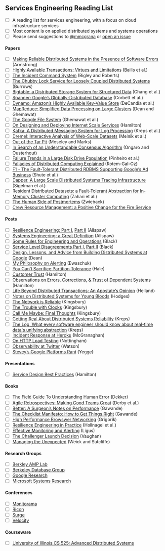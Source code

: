 ## Services Engineering Reading List

 - [ ]  A reading list for services engineering, with a focus on cloud infrastructure services
 - [ ]  Most content is on applied distributed systems and systems operations
 - [ ]  Please send suggestions to [@mmcgrana](https://twitter.com/mmcgrana) or [open an issue](https://github.com/mmcgrana/services-engineering/issues)

#### Papers

 - [ ]  [Making Reliable Distributed Systems in the Presence of Software Errors](http://www.erlang.org/download/armstrong_thesis_2003.pdf) (Armstrong)
 - [ ]  [Highly Available Transactions: Virtues and Limitations](http://www.bailis.org/papers/hat-vldb2014.pdf) (Bailis et al.)
 - [ ]  [The Incident Command System](http://www.high-reliability.org/files/The_Incident_Command_System.pdf) (Bigley and Roberts)
 - [ ]  [The Chubby Lock Service for Loosely Coupled Distributed Systems](http://static.googleusercontent.com/external_content/untrusted_dlcp/research.google.com/en/us/archive/chubby-osdi06.pdf) (Burrows)
 - [ ]  [Bigtable: a Distributed Storage System for Structured Data](http://www.read.seas.harvard.edu/~kohler/class/cs239-w08/chang06bigtable.pdf) (Chang et al.)
 - [ ]  [Spanner: Google’s Globally-Distributed Database](http://research.google.com/archive/spanner-osdi2012.pdf) (Corbett et al.)
 - [ ]  [Dynamo: Amazon’s Highly Available Key-Value Store](http://www.read.seas.harvard.edu/~kohler/class/cs239-w08/decandia07dynamo.pdf) (DeCandia et al.)
 - [ ]  [MapReduce: Simplified Data Processing on Large Clusters](http://research.google.com/archive/mapreduce-osdi04.pdf) (Dean and Ghemawat)
 - [ ]  [The Google File System](http://research.google.com/archive/gfs-sosp2003.pdf) (Ghemawat et al.)
 - [ ]  [On Designing and Deploying Internet Scale Services](http://mvdirona.com/jrh/talksAndPapers/JamesRH_Lisa.pdf) (Hamilton)
 - [ ]  [Kafka: A Distributed Messaging System for Log Processing](http://research.microsoft.com/en-us/UM/people/srikanth/netdb11/netdb11papers/netdb11-final12.pdf) (Kreps et al.)
 - [ ]  [Dremel: Interactive Analysis of Web-Scale Datasets](http://static.googleusercontent.com/external_content/untrusted_dlcp/research.google.com/en/us/pubs/archive/36632.pdf) (Melnik et al.)
 - [ ]  [Out of the Tar Pit](http://shaffner.us/cs/papers/tarpit.pdf) (Moseley and Marks)
 - [ ]  [In Search of an Understandable Consensus Algorithm](https://ramcloud.stanford.edu/wiki/download/attachments/11370504/raft.pdf) (Ongaro and Ousterhout)
 - [ ]  [Failure Trends in a Large Disk Drive Population](http://static.googleusercontent.com/external_content/untrusted_dlcp/research.google.com/en/us/archive/disk_failures.pdf) (Pinheiro et al.)
 - [ ]  [Fallacies of Distributed Computing Explained](http://www.rgoarchitects.com/Files/fallacies.pdf) (Rotem-Gal-Oz)
 - [ ]  [F1 - The Fault-Tolerant Distributed RDBMS Supporting Google’s Ad Business](http://research.google.com/pubs/archive/38125.pdf) (Shute et al.)
 - [ ]  [Dapper, A Large Scale Distributed Systems Tracing Infrastructure](http://research.google.com/pubs/archive/36356.pdf) (Sigelman et al.)
 - [ ]  [Resident Distributed Datasets: a Fault-Tolerant Abstraction for In-Memory Cluster Computing](https://www.usenix.org/system/files/conference/nsdi12/nsdi12-final138.pdf) (Zahari et al.)
 - [ ]  [The Human Side of Postmortems](https://docs.google.com/file/d/0Byl4UKRYLErDVlJMNDNjaThiR2M/edit) (Zwieback)
 - [ ]  [Crew Resource Management: a Positive Change for the Fire Service](http://www.iaff.org/06news/NearMissKit/6.%20Crew%20Resource%20Management/CRM.pdf)

#### Posts

 - [ ]  [Resilience Engineering: Part I](http://www.kitchensoap.com/2011/04/07/resilience-engineering-part-i/), [Part II](http://www.kitchensoap.com/2012/06/18/resilience-engineering-part-ii-lenses/) (Allspaw)
 - [ ]  [Systems Engineering: a Great Definition](http://www.kitchensoap.com/2011/07/18/systems-engineering-great-definition/) (Allspaw)
 - [ ]  [Some Rules for Engineering and Operations](http://blog.b3k.us/2012/01/24/some-rules.html) (Black)
 - [ ]  [Service Level Disagreements Part I](http://blog.b3k.us/2009/07/15/service-level-disagreements.html), [Part II](http://blog.b3k.us/2009/07/16/service-level-disagreements-2.html) (Black)
 - [ ]  [Design, Lessons, and Advice from Building Distributed Systems at Google](http://odbms.org/download/dean-keynote-ladis2009.pdf) (Dean)
 - [ ]  [My Philosophy on Alerting](https://docs.google.com/document/d/199PqyG3UsyXlwieHaqbGiWVa8eMWi8zzAn0YfcApr8Q/edit#heading=h.whsaboyw21nk) (Ewaschuk)
 - [ ]  [You Can’t Sacrifice Partition Tolerance](http://codahale.com/you-cant-sacrifice-partition-tolerance/) (Hale)
 - [ ]  [Customer Trust](http://perspectives.mvdirona.com/2013/01/15/CustomerTrust.aspx) (Hamilton)
 - [ ]  [Observations on Errors, Corrections, & Trust of Dependent Systems](http://perspectives.mvdirona.com/2012/02/26/ObservationsOnErrorsCorrectionsTrustOfDependentSystems.aspx) (Hamilton)
 - [ ]  [Life Beyond Distributed Transactions: An Apostate’s Opinion](http://cs.brown.edu/courses/cs227/archives/2012/papers/weaker/cidr07p15.pdf) (Helland)
 - [ ]  [Notes on Distributed Systems for Young Bloods](http://www.somethingsimilar.com/2013/01/14/notes-on-distributed-systems-for-young-bloods/) (Hodges)
 - [ ]  [The Network is Reliable](http://aphyr.com/posts/288-the-network-is-reliable) (Kingsbury)
 - [ ]  [The Trouble with Clocks](http://aphyr.com/posts/299-the-trouble-with-timestamps) (Kingsbury)
 - [ ]  [Call Me Maybe: Final Thoughts](http://aphyr.com/posts/286-call-me-maybe-final-thoughts) (Kingsbury)
 - [ ]  [Getting Real About Distributed Systems Reliability](http://blog.empathybox.com/post/19574936361/getting-real-about-distributed-system-reliability) (Kreps)
 - [ ]  [The Log: What every software engineer should know about real-time data's unifying abstraction](http://engineering.linkedin.com/distributed-systems/log-what-every-software-engineer-should-know-about-real-time-datas-unifying) (Kreps)
 - [ ]  [Incident Response at Heroku](https://blog.heroku.com/archives/2014/5/9/incident-response-at-heroku) (McGranaghan)
 - [ ]  [On HTTP Load Testing](http://www.mnot.net/blog/2011/05/18/http_benchmark_rules) (Nottingham)
 - [ ]  [Observability at Twitter](https://blog.twitter.com/2013/observability-at-twitter) (Watson)
 - [ ]  [Stevey’s Google Platforms Rant](https://plus.google.com/112678702228711889851/posts/eVeouesvaVX) (Yegge)

#### Presentations

 - [ ]  [Service Design Best Practices](http://www.mvdirona.com/jrh/TalksAndPapers/JamesHamilton_POA20090226.pdf) (Hamilton)

#### Books

 - [ ]  [The Field Guide To Understanding Human Error](http://www.amazon.com/Field-Guide-Understanding-Human-Error/dp/0754648265) (Dekker)
 - [ ]  [Agile Retrospectives: Making Good Teams Great](http://www.amazon.com/Agile-Retrospectives-Making-Teams-Great/dp/0977616649) (Derby et al.)
 - [ ]  [Better: A Surgeon’s Notes on Performance](http://www.amazon.com/dp/0312427654) (Gawande)
 - [ ]  [The Checklist Manifesto: How to Get Things Right](http://www.amazon.com/The-Checklist-Manifesto-ebook/dp/B0030V0PEW) (Gawande)
 - [ ]  [High Performance Browswer Networking](http://chimera.labs.oreilly.com/books/1230000000545/index.html) (Grigorik)
 - [ ]  [Resilience Engineering in Practice](http://www.amazon.com/Resilience-Engineering-Practice-Ashgate-Studies/dp/1409410358/) (Hollnagel et al.)
 - [ ]  [Effective Monitoring and Alerting](http://www.amazon.com/Effective-Monitoring-Alerting-For-Operations/dp/1449333524) (Ligus)
 - [ ]  [The Challenger Launch Decision](http://www.amazon.com/The-Challenger-Launch-Decision-Technology/dp/0226851761) (Vaughan)
 - [ ]  [Managing the Unexpected](http://www.amazon.com/gp/product/B004IK9U4U) (Weick and Sutcliffe)

#### Research Groups

 - [ ]  [Berkley AMP Lab](https://amplab.cs.berkeley.edu/)
 - [ ]  [Berkeley Database Group](http://db.cs.berkeley.edu/w/)
 - [ ]  [Google Research](http://research.google.com/)
 - [ ]  [Microsoft Systems Research](http://research.microsoft.com/en-US/groups/sr/default.aspx)

#### Conferences

 - [ ]  [Monitorama](http://monitorama.com/)
 - [ ]  [Ricon](http://ricon.io/)
 - [ ]  [Surge](http://surge.omniti.com/)
 - [ ]  [Velocity](http://velocityconf.com/)

#### Courseware

 - [ ]  [University of Illinois CS 525: Advanced Distributed Systems](http://courses.engr.illinois.edu/cs525/sp2011/sched.htm)
